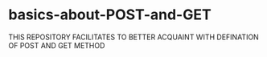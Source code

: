 # basics-about-POST-and-GET
THIS REPOSITORY FACILITATES TO BETTER ACQUAINT WITH DEFINATION OF POST AND GET METHOD
